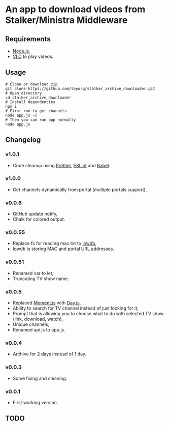 # An app to download videos from Stalker/Ministra Middleware

## Requirements

* [Node.js](https://nodejs.org/en/),
* [VLC](https://www.videolan.org/vlc/index.html) to play videos.

## Usage

```console
# Clone or download zip
git clone https://github.com/toyorg/stalker_archive_downloader.git
# Open directory
cd stalker_archive_downloader
# Install dependencies
npm i
# First run to get channels
node app.js -c
# Then you can run app normally
node app.js
```

## Changelog

### v1.0.1

* Code cleanup using [Prettier](https://github.com/prettier/prettier), [ESLint](https://github.com/eslint/eslint) and [Babel](https://github.com/babel/babel).

### v1.0.0

* Get channels dynamically from portal (multiple portals support).

### v0.0.6

* GitHub update notify,
* Chalk for colored output.

### v0.0.55

* Replace fs for reading mac.txt to [lowdb](https://github.com/typicode/lowdb),
* lowdb is storing MAC and portal URL addresses.

### v0.0.51

* Renamed var to let,
* Truncating TV show name.

### v0.0.5

* Replaced [Moment.js](https://momentjs.com/) with [Day.js](https://github.com/xx45/dayjs),
* Ability to search for TV channel instead of just looking for it,
* Prompt that is allowing you to choose what to do with selected TV show (link, download, watch),
* Unique channels,
* Renamed api.js to app.js.

### v0.0.4

* Archive for 2 days instead of 1 day.

### v0.0.3

* Some fixing and cleaning.

### v0.0.1

* First working version.

## TODO
